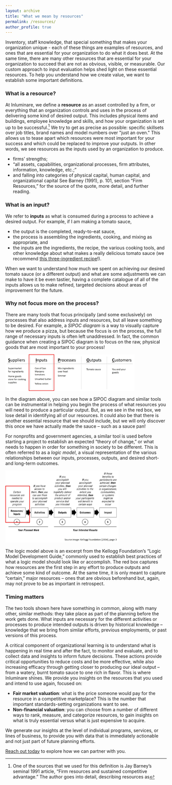 ```yaml
---
layout: archive
title: "What we mean by resources"
permalink: /resources/
author_profile: true
---
```


Inventory, staff knowledge, that special something that makes your organization unique - each of these things are examples of resources, and ones that are essential for your organization to do what it does best. At the same time, there are many other resources that are essential for your organization to succeed that are not as obvious, visible, or measurable. Our custom approach to input evaluation helps shed light on these essential resources. To help you understand how we create value, we want to establish some important definitions. 

### What is a resource?

At Inluminare, we define a **resource** as an asset controlled by a firm, or everything that an organization controls and uses in the process of delivering some kind of desired output. This includes physical items and buildings, employee knowledge and skills, and how your organization is set up to be successful.[^bignote] We try to get as precise as possible: specific skillsets over job titles, brand names and model numbers over "just an oven." This allows us to tease apart which resources were most important for your success and which could be replaced to improve your outputs. In other words, we see resources as the inputs used by an organization to produce.  

[^bignote]: One of the sources that we used for this definition is Jay Barney’s seminal 1991 article, “Firm resources and sustained competitive advantage.” The author goes into detail, describing resources as 
   *	firms’ strengths; 
   *	“all assets, capabilities, organizational processes, firm attributes, information, knowledge, etc.;”
   *	and falling into categories of physical capital, human capital, and organizational capital
   See Barney (1991), p. 101, section “Firm Resources,” for the source of the quote, more detail, and further reading.


### What is an input?

We refer to **inputs** as what is consumed during a process to achieve a desired output. For example, if I am making a tomato sauce, 
*	the output is the completed, ready-to-eat sauce, 
*	the process is assembling the ingredients, cooking, and mixing as appropriate, and 
*	the inputs are the ingredients, the recipe, the various cooking tools, and other knowledge about what makes a really delicious tomato sauce (we recommend [this three-ingredient recipe](https://smittenkitchen.com/2010/01/tomato-sauce-with-butter-and-onions/)!).

When we want to understand how much we spent on achieving our desired tomato sauce (or a different output) and what are some adjustments we can make to have it be even tastier, having a complete catalogue of all of the inputs allows us to make refined, targeted decisions about areas of improvement for the future. 

### Why not focus more on the process?

There are many tools that focus principally (and some exclusively) on processes that also address inputs and resources, but all leave something to be desired. For example, a *SIPOC diagram* is a way to visually capture how we produce a pizza, but because the focus is on the process, the full range of necessary inputs is often left unaddressed. In fact, the common guidance when creating a SIPOC diagram is to focus on the raw, physical goods that are most important to your process!

<img src="/images/draft SIPOC - tomato sauce with red box - no saucepan.jpg"  width="80%" height="80%">


In the diagram above, you can see how a SIPOC diagram and similar tools can be instrumental in helping you begin the process of what resources you will need to produce a particular output. But, as we see in the red box, we lose detail in identifying all of our resources. It could also be that there is another essential resource that we should include, but we will only discover this once we have actually made the sauce – such as a sauce pan! 

For nonprofits and government agencies, a similar tool is used before starting a project to establish an expected “theory of change,” or what needs to happen in order for something in society to be different. This is often referred to as a *logic model*, a visual representation of the various relationships between our inputs, processes, outputs, and desired short- and long-term outcomes. 

<img src="/images/kellogg logic model with red box.jpg"  width="70%" height="70%">

The logic model above is an excerpt from the Kellogg Foundation’s “Logic Model Development Guide,” commonly used to establish best practices of what a logic model should look like or accomplish. The red box captures how resources are the first step in any effort to produce outputs and achieve some kind of outcome. At the same time, it is only meant to capture “certain,” major resources – ones that are obvious beforehand but, again, may not prove to be as important in retrospect.

### Timing matters

The two tools shown here have something in common, along with many other, similar methods: they take place as part of the planning before the work gets done. What inputs are necessary for the different activities or processes to produce intended outputs is driven by historical knowledge – knowledge that we bring from similar efforts, previous employments, or past versions of this process. 

A critical component of organizational learning is to understand what is happening in real time and after the fact, to monitor and evaluate, and to collect data and insights to inform future decisions. These actions provide critical opportunities to reduce costs and be more effective, while also increasing efficacy through getting closer to producing our ideal output – from a watery, burnt tomato sauce to one rich in flavor. 
This is where Inluminare shines. We provide you insights on the resources that you used and intend to use again, focused on:
*	**Fair market valuation**: what is the price someone would pay for the resource in a competitive marketplace? This is the number that important standards-setting organizations want to see.
*	**Non-financial valuation**: you can choose from a number of different ways to rank, measure, and categorize resources, to gain insights on what is truly essential versus what is just expensive to acquire. 

We generate our insights at the level of individual programs, services, or lines of business, to provide you with data that is immediately actionable and not just part of future planning efforts. 

[Reach out today](/contact/) to explore how we can partner with you. 
